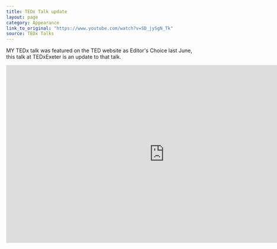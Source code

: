 ```yaml
---
title: TEDx Talk update
layout: page
category: Appearance
link_to_original: "https://www.youtube.com/watch?v=SD_jySgN_Tk"
source: TEDx Talks
---
```

MY TEDx talk was featured on the TED website as Editor's Choice last June, this talk at TEDxExeter is an update to that talk. 

<iframe width="853" height="480" src="https://www.youtube-nocookie.com/embed/SD_jySgN_Tk?rel=0&amp;showinfo=0" frameborder="0" allowfullscreen></iframe>